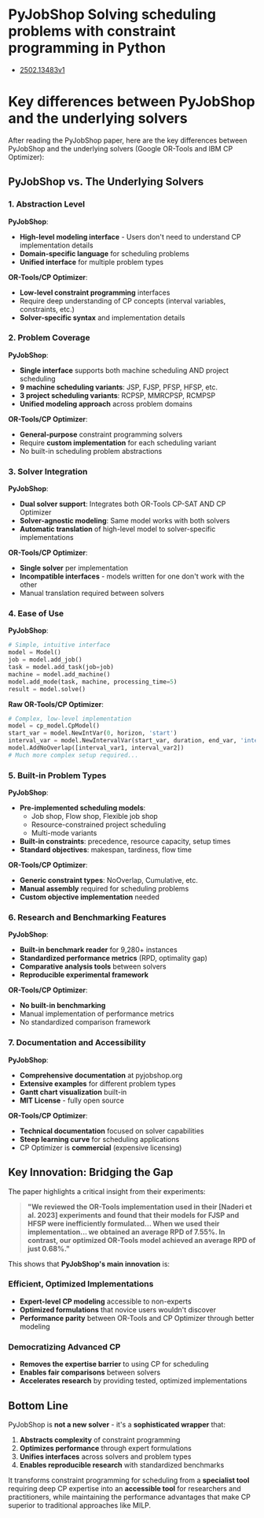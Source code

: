 # PyJobShop Solving scheduling problems with constraint programming in Python

- [2502.13483v1](../texts/2502.13483v1.pdf)


# Key differences between PyJobShop and the underlying solvers

After reading the PyJobShop paper, here are the key differences between PyJobShop and the underlying solvers (Google OR-Tools and IBM CP Optimizer):

## **PyJobShop vs. The Underlying Solvers**

### **1. Abstraction Level**
**PyJobShop**: 
- **High-level modeling interface** - Users don't need to understand CP implementation details
- **Domain-specific language** for scheduling problems
- **Unified interface** for multiple problem types

**OR-Tools/CP Optimizer**:
- **Low-level constraint programming** interfaces
- Require deep understanding of CP concepts (interval variables, constraints, etc.)
- **Solver-specific syntax** and implementation details

### **2. Problem Coverage**
**PyJobShop**:
- **Single interface** supports both machine scheduling AND project scheduling
- **9 machine scheduling variants**: JSP, FJSP, PFSP, HFSP, etc.
- **3 project scheduling variants**: RCPSP, MMRCPSP, RCMPSP
- **Unified modeling approach** across problem domains

**OR-Tools/CP Optimizer**:
- **General-purpose** constraint programming solvers
- Require **custom implementation** for each scheduling variant
- No built-in scheduling problem abstractions

### **3. Solver Integration**
**PyJobShop**:
- **Dual solver support**: Integrates both OR-Tools CP-SAT AND CP Optimizer
- **Solver-agnostic modeling**: Same model works with both solvers
- **Automatic translation** of high-level model to solver-specific implementations

**OR-Tools/CP Optimizer**:
- **Single solver** per implementation
- **Incompatible interfaces** - models written for one don't work with the other
- Manual translation required between solvers

### **4. Ease of Use**
**PyJobShop**:
```python
# Simple, intuitive interface
model = Model()
job = model.add_job()
task = model.add_task(job=job)
machine = model.add_machine()
model.add_mode(task, machine, processing_time=5)
result = model.solve()
```

**Raw OR-Tools/CP Optimizer**:
```python
# Complex, low-level implementation
model = cp_model.CpModel()
start_var = model.NewIntVar(0, horizon, 'start')
interval_var = model.NewIntervalVar(start_var, duration, end_var, 'interval')
model.AddNoOverlap([interval_var1, interval_var2])
# Much more complex setup required...
```

### **5. Built-in Problem Types**
**PyJobShop**:
- **Pre-implemented scheduling models**:
  - Job shop, Flow shop, Flexible job shop
  - Resource-constrained project scheduling
  - Multi-mode variants
- **Built-in constraints**: precedence, resource capacity, setup times
- **Standard objectives**: makespan, tardiness, flow time

**OR-Tools/CP Optimizer**:
- **Generic constraint types**: NoOverlap, Cumulative, etc.
- **Manual assembly** required for scheduling problems
- **Custom objective implementation** needed

### **6. Research and Benchmarking Features**
**PyJobShop**:
- **Built-in benchmark reader** for 9,280+ instances
- **Standardized performance metrics** (RPD, optimality gap)
- **Comparative analysis tools** between solvers
- **Reproducible experimental framework**

**OR-Tools/CP Optimizer**:
- **No built-in benchmarking**
- Manual implementation of performance metrics
- No standardized comparison framework

### **7. Documentation and Accessibility**
**PyJobShop**:
- **Comprehensive documentation** at pyjobshop.org
- **Extensive examples** for different problem types
- **Gantt chart visualization** built-in
- **MIT License** - fully open source

**OR-Tools/CP Optimizer**:
- **Technical documentation** focused on solver capabilities
- **Steep learning curve** for scheduling applications
- CP Optimizer is **commercial** (expensive licensing)

## **Key Innovation: Bridging the Gap**

The paper highlights a critical insight from their experiments:

> **"We reviewed the OR-Tools implementation used in their [Naderi et al. 2023] experiments and found that their models for FJSP and HFSP were inefficiently formulated... When we used their implementation... we obtained an average RPD of 7.55%. In contrast, our optimized OR-Tools model achieved an average RPD of just 0.68%."**

This shows that **PyJobShop's main innovation** is:

### **Efficient, Optimized Implementations**
- **Expert-level CP modeling** accessible to non-experts
- **Optimized formulations** that novice users wouldn't discover
- **Performance parity** between OR-Tools and CP Optimizer through better modeling

### **Democratizing Advanced CP**
- **Removes the expertise barrier** to using CP for scheduling
- **Enables fair comparisons** between solvers
- **Accelerates research** by providing tested, optimized implementations

## **Bottom Line**

PyJobShop is **not a new solver** - it's a **sophisticated wrapper** that:
1. **Abstracts complexity** of constraint programming
2. **Optimizes performance** through expert formulations  
3. **Unifies interfaces** across solvers and problem types
4. **Enables reproducible research** with standardized benchmarks

It transforms constraint programming for scheduling from a **specialist tool** requiring deep CP expertise into an **accessible tool** for researchers and practitioners, while maintaining the performance advantages that make CP superior to traditional approaches like MILP.